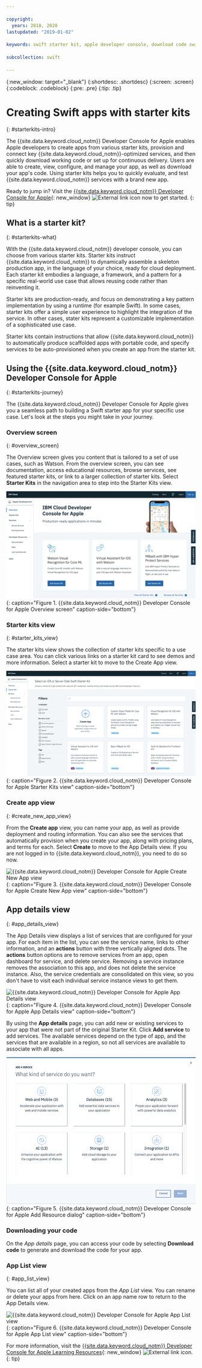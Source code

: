 ```yaml
---

copyright:
  years: 2018, 2020
lastupdated: "2019-01-02"

keywords: swift starter kit, apple developer console, download code swift, app details swift, create swift app

subcollection: swift

---
```


{:new_window: target="_blank"}
{:shortdesc: .shortdesc}
{:screen: .screen}
{:codeblock: .codeblock}
{:pre: .pre}
{:tip: .tip}

# Creating Swift apps with starter kits
{: #starterkits-intro}

The {{site.data.keyword.cloud_notm}} Developer Console for Apple enables Apple developers to create apps from various starter kits, provision and connect key {{site.data.keyword.cloud_notm}}-optimized services, and then quickly download working code or set up for continuous delivery. Users are able to create, view, configure, and manage your app, as well as download your app's code. Using starter kits helps you to quickly evaluate, and test {{site.data.keyword.cloud_notm}} services with a brand new app.

Ready to jump in? Visit the [{{site.data.keyword.cloud_notm}} Developer Console for Apple](https://{DomainName}/developer/appledevelopment/starter-kits){: new_window} ![External link icon](../../icons/launch-glyph.svg "External link icon") now to get started.
{: tip}

## What is a starter kit?
{: #starterkits-what}

With the {{site.data.keyword.cloud_notm}} developer console, you can choose from various starter kits. Starter kits instruct {{site.data.keyword.cloud_notm}} to dynamically assemble a skeleton production app, in the language of your choice, ready for cloud deployment. Each starter kit embodies a language, a framework, and a pattern for a specific real-world use case that allows reusing code rather than reinventing it.

Starter kits are production-ready, and focus on demonstrating a key pattern implementation by using a runtime (for example Swift). In some cases, starter kits offer a simple user experience to highlight the integration of the service. In other cases, stater kits represent a customizable implementation of a sophisticated use case.

Starter kits contain instructions that allow {{site.data.keyword.cloud_notm}} to automatically produce scaffolded apps with portable code, and specify services to be auto-provisioned when you create an app from the starter kit.

## Using the {{site.data.keyword.cloud_notm}} Developer Console for Apple
{: #starterkits-journey}

The {{site.data.keyword.cloud_notm}} Developer Console for Apple gives you a seamless path to building a Swift starter app for your specific use case. Let's look at the steps you might take in your journey.

### Overview screen
{: #overview_screen}

The Overview screen gives you content that is tailored to a set of use cases, such as Watson. From the overview screen, you can see documentation, access educational resources, browse services, see featured starter kits, or link to a larger collection of starter kits. Select **Starter Kits** in the navigation area to step into the Starter Kits view.

![{{site.data.keyword.cloud_notm}} Developer Console for Apple Overview screen](images/overview_screen.png "Overview screen"){: caption="Figure 1. {{site.data.keyword.cloud_notm}} Developer Console for Apple Overview screen" caption-side="bottom"}

### Starter kits view
{: #starter_kits_view}

The starter kits view shows the collection of starter kits specific to a use case area. You can click various links on a starter kit card to see demos and more information. Select a starter kit to move to the Create App view.

![{{site.data.keyword.cloud_notm}} Developer Console for Apple Starter Kits view](images/starter_kits_screen.png "Starter Kits view"){: caption="Figure 2. {{site.data.keyword.cloud_notm}} Developer Console for Apple Starter Kits view" caption-side="bottom"}

### Create app view
{: #create_new_app_view}

From the **Create app** view, you can name your app, as well as provide deployment and routing information. You can also see the services that automatically provision when you create your app, along with pricing plans, and terms for each. Select **Create** to move to the App Details view. If you are not logged in to {{site.data.keyword.cloud_notm}}, you need to do so now.

![{{site.data.keyword.cloud_notm}} Developer Console for Apple Create New App view](images/create_new_project_screen.png "Create New App view"){: caption="Figure 3. {{site.data.keyword.cloud_notm}} Developer Console for Apple Create New App view" caption-side="bottom"}

## App details view
{: #app_details_view}

The App Details view displays a list of services that are configured for your app. For each item in the list, you can see the service name, links to other information, and an **actions** button with three vertically aligned dots. The **actions** button options are to remove services from an app, open dashboard for service, and delete service. Removing a service instance removes the association to this app, and does not delete the service instance. Also, the service credentials are consolidated on this view, so you don't have to visit each individual service instance views to get them.

![{{site.data.keyword.cloud_notm}} Developer Console for Apple App Details view](images/project_details_screen.png "App Details view"){: caption="Figure 4. {{site.data.keyword.cloud_notm}} Developer Console for Apple App Details view" caption-side="bottom"}

By using the **App details** page, you can add new or existing services to your app that were not part of the original Starter Kit. Click **Add service** to add services. The available services depend on the type of app, and the services that are available in a region, so not all services are available to associate with all apps.

![{{site.data.keyword.cloud_notm}} Developer Console for Apple Add Resource dialog](images/add_resource_screen.png "Add Resource dialog"){: caption="Figure 5. {{site.data.keyword.cloud_notm}} Developer Console for Apple Add Resource dialog" caption-side="bottom"}

### Downloading your code

On the _App details_ page, you can access your code by selecting **Download code** to generate and download the code for your app.

### App List view
{: #app_list_view}

You can list all of your created apps from the _App List_ view. You can rename or delete your apps from here. Click on an app name row to return to the App Details view.

![{{site.data.keyword.cloud_notm}} Developer Console for Apple App List view](images/project_list_screen.png "App List view"){: caption="Figure 6. {{site.data.keyword.cloud_notm}} Developer Console for Apple App List view" caption-side="bottom"}

For more information, visit the [{{site.data.keyword.cloud_notm}} Developer Console for Apple Learning Resources](https://{DomainName}/developer/appledevelopment/learning-resources){: new_window} ![External link icon](../../icons/launch-glyph.svg "External link icon").
{: tip}
